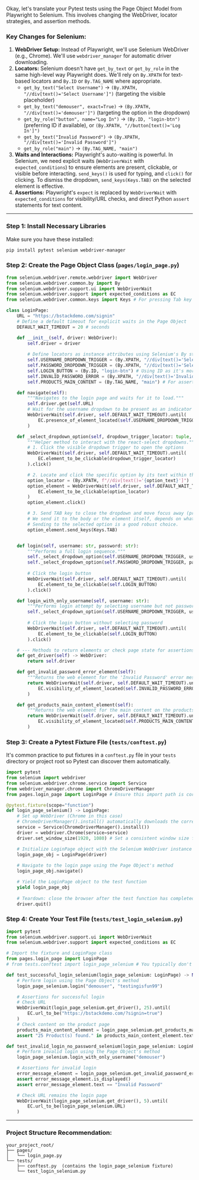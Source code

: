 Okay, let's translate your Pytest tests using the Page Object Model from Playwright to Selenium. This involves changing the WebDriver, locator strategies, and assertion methods.

### Key Changes for Selenium:

1.  **WebDriver Setup:** Instead of Playwright, we'll use Selenium WebDriver (e.g., Chrome). We'll use `webdriver_manager` for automatic driver downloading.
2.  **Locators:** Selenium doesn't have `get_by_text` or `get_by_role` in the same high-level way Playwright does. We'll rely on `By.XPATH` for text-based locators and `By.ID` or `By.TAG_NAME` where appropriate.
    * `get_by_text("Select Username")` -> `(By.XPATH, "//div[text()='Select Username']")` (targeting the visible placeholder)
    * `get_by_text("demouser", exact=True)` -> `(By.XPATH, "//div[text()='demouser']")` (targeting the option in the dropdown)
    * `get_by_role("button", name="Log In")` -> `(By.ID, "login-btn")` (preferring ID if available), or `(By.XPATH, "//button[text()='Log In']")`
    * `get_by_text("Invalid Password")` -> `(By.XPATH, "//div[text()='Invalid Password']")`
    * `get_by_role("main")` -> `(By.TAG_NAME, "main")`
3.  **Waits and Interactions:** Playwright's auto-waiting is powerful. In Selenium, we need explicit waits (`WebDriverWait` with `expected_conditions`) to ensure elements are present, clickable, or visible before interacting. `send_keys()` is used for typing, and `click()` for clicking. To dismiss the dropdown, `send_keys(Keys.TAB)` on the selected element is effective.
4.  **Assertions:** Playwright's `expect` is replaced by `WebDriverWait` with `expected_conditions` for visibility/URL checks, and direct Python `assert` statements for text content.

---

### Step 1: Install Necessary Libraries

Make sure you have these installed:

```bash
pip install pytest selenium webdriver-manager
```

### Step 2: Create the Page Object Class (`pages/login_page.py`)

```python
from selenium.webdriver.remote.webdriver import WebDriver
from selenium.webdriver.common.by import By
from selenium.webdriver.support.ui import WebDriverWait
from selenium.webdriver.support import expected_conditions as EC
from selenium.webdriver.common.keys import Keys # For pressing Tab key

class LoginPage:
    URL = "https://bstackdemo.com/signin"
    # Define a default timeout for explicit waits in the Page Object
    DEFAULT_WAIT_TIMEOUT = 20 # seconds

    def __init__(self, driver: WebDriver):
        self.driver = driver
        
        # Define locators as instance attributes using Selenium's By strategy
        self.USERNAME_DROPDOWN_TRIGGER = (By.XPATH, "//div[text()='Select Username']")
        self.PASSWORD_DROPDOWN_TRIGGER = (By.XPATH, "//div[text()='Select Password']")
        self.LOGIN_BUTTON = (By.ID, "login-btn") # Using ID as it's more stable if available
        self.INVALID_PASSWORD_ERROR = (By.XPATH, "//div[text()='Invalid Password']")
        self.PRODUCTS_MAIN_CONTENT = (By.TAG_NAME, "main") # For asserting content on product page

    def navigate(self):
        """Navigates to the login page and waits for it to load."""
        self.driver.get(self.URL)
        # Wait for the username dropdown to be present as an indicator of page load
        WebDriverWait(self.driver, self.DEFAULT_WAIT_TIMEOUT).until(
            EC.presence_of_element_located(self.USERNAME_DROPDOWN_TRIGGER)
        )

    def _select_dropdown_option(self, dropdown_trigger_locator: tuple, option_text: str):
        """Helper method to interact with the react-select dropdowns."""
        # 1. Click the visible dropdown trigger to open the options
        WebDriverWait(self.driver, self.DEFAULT_WAIT_TIMEOUT).until(
            EC.element_to_be_clickable(dropdown_trigger_locator)
        ).click()

        # 2. Locate and click the specific option by its text within the opened dropdown
        option_locator = (By.XPATH, f"//div[text()='{option_text}']")
        option_element = WebDriverWait(self.driver, self.DEFAULT_WAIT_TIMEOUT).until(
            EC.element_to_be_clickable(option_locator)
        )
        option_element.click()

        # 3. Send TAB key to close the dropdown and move focus away (prevents interception)
        # We send it to the body or the element itself, depends on what closes it.
        # Sending to the selected option is a good robust choice.
        option_element.send_keys(Keys.TAB)


    def login(self, username: str, password: str):
        """Performs a full login sequence."""
        self._select_dropdown_option(self.USERNAME_DROPDOWN_TRIGGER, username)
        self._select_dropdown_option(self.PASSWORD_DROPDOWN_TRIGGER, password)
        
        # Click the login button
        WebDriverWait(self.driver, self.DEFAULT_WAIT_TIMEOUT).until(
            EC.element_to_be_clickable(self.LOGIN_BUTTON)
        ).click()

    def login_with_only_username(self, username: str):
        """Performs login attempt by selecting username but not password."""
        self._select_dropdown_option(self.USERNAME_DROPDOWN_TRIGGER, username)
        
        # Click the login button without selecting password
        WebDriverWait(self.driver, self.DEFAULT_WAIT_TIMEOUT).until(
            EC.element_to_be_clickable(self.LOGIN_BUTTON)
        ).click()

    # --- Methods to return elements or check page state for assertions in tests ---
    def get_driver(self) -> WebDriver:
        return self.driver

    def get_invalid_password_error_element(self):
        """Returns the web element for the 'Invalid Password' error message."""
        return WebDriverWait(self.driver, self.DEFAULT_WAIT_TIMEOUT).until(
            EC.visibility_of_element_located(self.INVALID_PASSWORD_ERROR)
        )

    def get_products_main_content_element(self):
        """Returns the web element for the main content on the products page."""
        return WebDriverWait(self.driver, self.DEFAULT_WAIT_TIMEOUT).until(
            EC.visibility_of_element_located(self.PRODUCTS_MAIN_CONTENT)
        )
```

### Step 3: Create a Pytest Fixture File (`tests/conftest.py`)

It's common practice to put fixtures in a `conftest.py` file in your `tests` directory or project root so Pytest can discover them automatically.

```python
import pytest
from selenium import webdriver
from selenium.webdriver.chrome.service import Service
from webdriver_manager.chrome import ChromeDriverManager
from pages.login_page import LoginPage # Ensure this import path is correct based on your project structure

@pytest.fixture(scope="function")
def login_page_selenium() -> LoginPage:
    # Set up WebDriver (Chrome in this case)
    # ChromeDriverManager().install() automatically downloads the correct chromedriver binary
    service = Service(ChromeDriverManager().install())
    driver = webdriver.Chrome(service=service)
    driver.set_window_size(1920, 1080) # Set a consistent window size for headless or visual testing

    # Initialize LoginPage object with the Selenium WebDriver instance
    login_page_obj = LoginPage(driver)
    
    # Navigate to the login page using the Page Object's method
    login_page_obj.navigate() 

    # Yield the LoginPage object to the test function
    yield login_page_obj
    
    # Teardown: close the browser after the test function has completed
    driver.quit()
```

### Step 4: Create Your Test File (`tests/test_login_selenium.py`)

```python
import pytest
from selenium.webdriver.support.ui import WebDriverWait
from selenium.webdriver.support import expected_conditions as EC

# Import the fixture and LoginPage class
from pages.login_page import LoginPage 
# from tests.conftest import login_page_selenium # You typically don't need to import the fixture directly if conftest.py is discoverable

def test_successful_login_selenium(login_page_selenium: LoginPage) -> None:
    # Perform login using the Page Object's method
    login_page_selenium.login("demouser", "testingisfun99")

    # Assertions for successful login
    # Check URL
    WebDriverWait(login_page_selenium.get_driver(), 25).until(
        EC.url_to_be("https://bstackdemo.com/?signin=true")
    )
    # Check content on the product page
    products_main_content_element = login_page_selenium.get_products_main_content_element()
    assert "25 Product(s) found." in products_main_content_element.text

def test_invalid_login_no_password_selenium(login_page_selenium: LoginPage) -> None:
    # Perform invalid login using the Page Object's method
    login_page_selenium.login_with_only_username("demouser")

    # Assertions for invalid login
    error_message_element = login_page_selenium.get_invalid_password_error_element()
    assert error_message_element.is_displayed()
    assert error_message_element.text == "Invalid Password"

    # Check URL remains the login page
    WebDriverWait(login_page_selenium.get_driver(), 5).until(
        EC.url_to_be(login_page_selenium.URL)
    )
```

---

### Project Structure Recommendation:

```
your_project_root/
├── pages/
│   └── login_page.py
└── tests/
    ├── conftest.py  (contains the login_page_selenium fixture)
    └── test_login_selenium.py
```